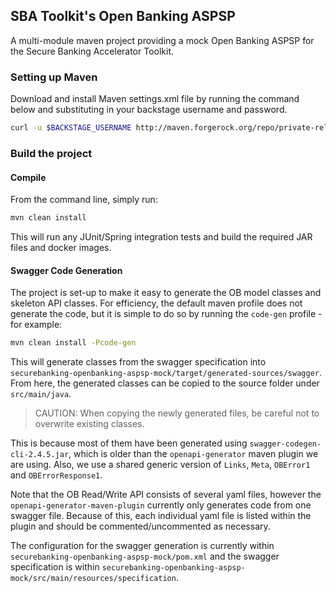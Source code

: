 ## SBA Toolkit's Open Banking ASPSP

A multi-module maven project providing a mock Open Banking ASPSP for the Secure Banking Accelerator Toolkit.

### Setting up Maven

Download and install Maven settings.xml file by running the command below and substituting in your backstage username and password.

```bash
curl -u $BACKSTAGE_USERNAME http://maven.forgerock.org/repo/private-releases/settings.xml > ~/.m2/settings.xml
```

### Build the project

#### Compile

From the command line, simply run:

```bash
mvn clean install
```

This will run any JUnit/Spring integration tests and build the required JAR files and docker images.

#### Swagger Code Generation
The project is set-up to make it easy to generate the OB model classes and skeleton API classes.
For efficiency, the default maven profile does not generate the code, but it is simple to do so by 
running the `code-gen` profile - for example:

```bash
mvn clean install -Pcode-gen
```

This will generate classes from the swagger specification into `securebanking-openbanking-aspsp-mock/target/generated-sources/swagger`.
From here, the generated classes can be copied to the source folder under `src/main/java`.

> CAUTION: When copying the newly generated files, be careful not to overwrite existing classes.

This is because most of them have been generated using `swagger-codegen-cli-2.4.5.jar`, which is older than the
`openapi-generator` maven plugin we are using. Also, we use a shared generic version of `Links`, `Meta`, `OBError1` and
`OBErrorResponse1`.

Note that the OB Read/Write API consists of several yaml files, however the `openapi-generator-maven-plugin` currently
only generates code from one swagger file. Because of this, each individual yaml file is listed within the plugin and should
be commented/uncommented as necessary.

The configuration for the swagger generation is currently within `securebanking-openbanking-aspsp-mock/pom.xml` 
and the swagger specification is within `securebanking-openbanking-aspsp-mock/src/main/resources/specification`.
